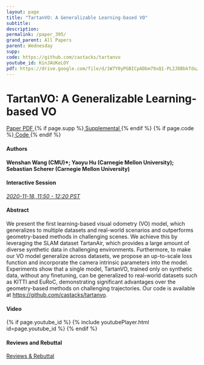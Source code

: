 ```yaml
---
layout: page
title: "TartanVO: A Generalizable Learning-based VO"
subtitle: 
description:
permalink: /paper_395/
grand_parent: All Papers
parent: Wednesday
supp: 
code: https://github.com/castacks/tartanvo
youtube_id: KinJAUKeLOY
pdf: https://drive.google.com/file/d/1W7Y0yPGBICpADbm79xQ1-PL2JDBbkTdu/view
---
```


# TartanVO: A Generalizable Learning-based VO

<a href="https://drive.google.com/file/d/1W7Y0yPGBICpADbm79xQ1-PL2JDBbkTdu/view" target="_blank" rel="noopener noreferrer" class="btn btn-blue"><i class="fa fa-file-text-o" aria-hidden="true"></i> Paper PDF </a> {% if page.supp %}<a href="" target="_blank" rel="noopener noreferrer" class="btn btn-green"><i class="fa fa-file-text-o" aria-hidden="true"></i> Supplemental </a>{% endif %} {% if page.code %}<a href="https://github.com/castacks/tartanvo" target="_blank" rel="noopener noreferrer" class="btn"><i class="fa fa-github" aria-hidden="true"></i> Code </a>{% endif %} 

#### Authors
**Wenshan Wang (CMU)*; Yaoyu Hu (Carnegie Mellon University); Sebastian Scherer (Carnegie Mellon University)**

#### Interactive Session
<a href="https://pheedloop.com/corl2020/virtual/?page=sessions&section=SESBX6ALWYRN1KA0X" target="_blank" rel="noopener noreferrer"><em>2020-11-18, 11:50 - 12:20 PST </em></a>

#### Abstract
We present the first learning-based visual odometry (VO) model, which generalizes to multiple datasets and real-world scenarios and outperforms geometry-based methods in challenging scenes. We achieve this by leveraging the SLAM dataset TartanAir, which provides a large amount of diverse synthetic data in challenging environments. Furthermore, to make our VO model generalize across datasets, we propose an up-to-scale loss function and incorporate the camera intrinsic parameters into the model. Experiments show that a single model, TartanVO, trained only on synthetic data, without any finetuning, can be generalized to real-world datasets such as KITTI and EuRoC, demonstrating significant advantages over the geometry-based methods on challenging trajectories. Our code is available at <a href="https://github.com/castacks/tartanvo" target="_blank">https://github.com/castacks/tartanvo</a>.

#### Video
{% if page.youtube_id %}
{% include youtubePlayer.html id=page.youtube_id %}
{% endif %}

#### Reviews and Rebuttal
<a href="https://drive.google.com/file/d/1nm5jeB8SN5QmiLK8S_AoVPWY0lr8SYc6/view" target="_blank" rel="noopener noreferrer" class="btn btn-purple"><i class="fa fa-pencil-square-o" aria-hidden="true"></i> Reviews & Rebuttal </a>

